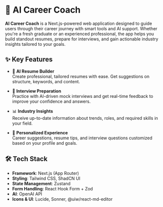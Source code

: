 # 🧠 AI Career Coach

**AI Career Coach** is a Next.js-powered web application designed to guide users through their career journey with smart tools and AI support. Whether you're a fresh graduate or an experienced professional, the app helps you build standout resumes, prepare for interviews, and gain actionable industry insights tailored to your goals.

## ✨ Key Features

- 📝 **AI Resume Builder**  
  Create professional, tailored resumes with ease. Get suggestions on structure, keywords, and content.

- 🎤 **Interview Preparation**  
  Practice with AI-driven mock interviews and get real-time feedback to improve your confidence and answers.

- 📊 **Industry Insights**  
  Receive up-to-date information about trends, roles, and required skills in your field.

- 🧠 **Personalized Experience**  
  Career suggestions, resume tips, and interview questions customized based on your profile and goals.

## 🛠️ Tech Stack

- **Framework**: Next.js (App Router)
- **Styling**: Tailwind CSS, ShadCN UI
- **State Management**: Zustand
- **Form Handling**: React Hook Form + Zod
- **AI**: OpenAI API
- **Icons & UI**: Lucide, Sonner, @uiw/react-md-editor

